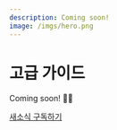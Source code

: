 ```yaml
---
description: Coming soon!
image: /imgs/hero.png
---
```


# 고급 가이드

Coming soon! 👨‍💻

[새소식 구독하기](https://bit.ly/k8s-guide-link)
